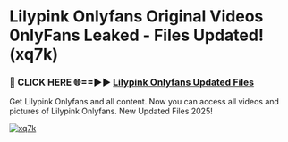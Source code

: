 # Lilypink Onlyfans Original Videos 0nlyFans Leaked - Files Updated! (xq7k)

<h3>🔴 CLICK HERE 🌐==►► <a href="https://tinyurl.com/2m67pmp6" rel="nofollow">Lilypink Onlyfans Updated Files</a></h3>

Get Lilypink Onlyfans and all content. Now you can access all videos and pictures of Lilypink Onlyfans. New Updated Files 2025!

[![xq7k](https://i.imgur.com/H4QAA4z.gif)](https://tinyurl.com/2m67pmp6)